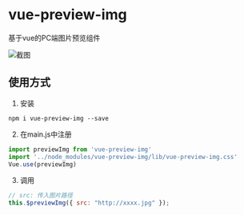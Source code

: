 # vue-preview-img

基于vue的PC端图片预览组件

![截图](http://pwxr9fta8.bkt.clouddn.com/20190827172640.png)

## 使用方式
1. 安装
```
npm i vue-preview-img --save
```

2. 在main.js中注册
```javascript
import previewImg from 'vue-preview-img'
import '../node_modules/vue-preview-img/lib/vue-preview-img.css'
Vue.use(previewImg)
```

3. 调用
```javascript
// src: 传入图片路径
this.$previewImg({ src: "http://xxxx.jpg" });
```

